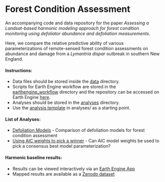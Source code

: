 # Forest Condition Assessment
An accompanying code and data repository for the paper *Assessing a Landsat-based harmonic modeling approach for forest condition monitoring using defoliator abundance and defoliation measurements*. 

Here, we compare the relative predictive ability of various parameterizations of remote-sensed forest condition assessments on abundance and damage from a *Lymantria dispar* outbreak in southern New England. 

#### Instructions:
* Data files should be stored inside the [data](data/) directory.
* Scripts for Earth Engine workflow are stored in the [earthengine_workflow](earthengine_workflow/) directory and the repository can be accessed on Earth Engine [here](https://code.earthengine.google.com/?accept_repo=users/valeriepasquarella/harmonic_baseline_experiments).
* Analyses should be stored in the [analyses](analyses/) directory.
* Use the [analysis template](analyses/Analysis-Template.Rmd) in analyses/ as a starting point.

#### List of Analyses:
* [Defoliation Models](analyses/Defoliation-Models.md) - Comparison of defoliation models for forest condition assessment
* [Using AIC weights to pick a winner](analyses/AIC_weights.md) - Can AIC model weights be used to pick a consensus best model parameterization?

#### Harmonic baseline results:
* Results can be viewed interactively via an [Earth Engine App](https://valeriepasquarella.users.earthengine.app/view/harmonic-baseline-experiments)
* Mapped results are available as a [Zenodo dataset](http://doi.org/10.5281/zenodo.4567382)

